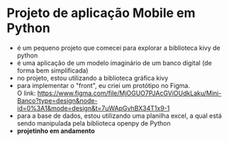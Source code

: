# Projeto de aplicação Mobile em Python
- é um pequeno projeto que comecei para explorar a biblioteca kivy de python
- é uma aplicação de um modelo imaginário de um banco digital (de forma bem simplificada)
- no projeto, estou utilizando a biblioteca gráfica kivy
- para implementar o "front", eu criei um protótipo no Figma.<br>
  O link: https://www.figma.com/file/MjOGUO7PJAcGViOUdkLaku/Mini-Banco?type=design&node-id=0%3A1&mode=design&t=7uWApGvhBX34T1x9-1
- para a base de dados, estou utilizando uma planilha excel, a qual está sendo manipulada pela biblioteca openpy de Python
- **projetinho em andamento**
